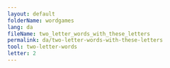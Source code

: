 ```yaml
---
layout: default
folderName: wordgames
lang: da
fileName: two_letter_words_with_these_letters
permalink: da/two-letter-words-with-these-letters
tool: two-letter-words
letter: 2
---
```

